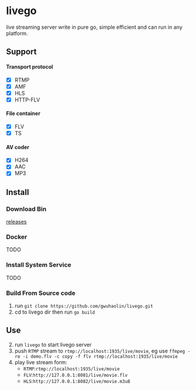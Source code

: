 # livego
live streaming server write in pure go, simple efficient and can run in any platform.

## Support
#### Transport protocol
- [x] RTMP
- [x] AMF
- [x] HLS
- [x] HTTP-FLV
#### File container
- [x] FLV
- [x] TS
#### AV coder
- [x] H264
- [x] AAC
- [x] MP3

## Install
### Download Bin
[releases](https://github.com/gwuhaolin/livego/releases)

### Docker
TODO

### Install System Service
TODO

### Build From Source code
1. run `git clone https://github.com/gwuhaolin/livego.git`
2. cd to livego dir then run `go build`

## Use
2. run  `livego` to start livego server
3. push `RTMP` stream to `rtmp://localhost:1935/live/movie`, eg use `ffmpeg -re -i demo.flv -c copy -f flv rtmp://localhost:1935/live/movie`
4. play live stream form:
    - `RTMP`:`rtmp://localhost:1935/live/movie`
    - `FLV`:`http://127.0.0.1:8081/live/movie.flv`
    - `HLS`:`http://127.0.0.1:8082/live/movie.m3u8`
